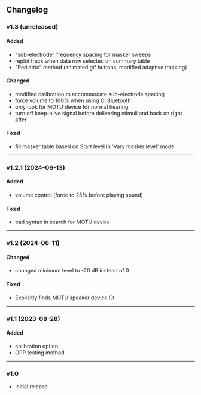 ## Changelog

### v1.3 (unreleased)
#### Added
- "sub-electrode" frequency spacing for masker sweeps
- replot track when data row selected on summary table
- "Pediatric" method (animated gif buttons, modified adaptive tracking)
#### Changed
- modified calibration to accommodate sub-electrode spacing
- force volume to 100% when using CI Bluetooth
- only look for MOTU device for normal hearing
- turn off keep-alive signal before delivering stimuli and back on right after
#### Fixed
- fill masker table based on Start level in 'Vary masker level' mode

---

### v1.2.1 (2024-06-13)
#### Added
- volume control (force to 25% before playing sound)
#### Fixed
- bad syntax in search for MOTU device

---

### v1.2 (2024-06-11)
#### Changed
- changed minimum level to -20 dB instead of 0
#### Fixed
- Explicitly finds MOTU speaker device ID

---

### v1.1 (2023-08-28)
  
#### Added
- calibration option
- OPP testing method

---

### v1.0
- Initial release
 
